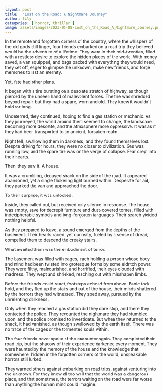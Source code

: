 ```yaml
---
layout: post
title:  "Lost on the Road: A Nightmare Journey"
author: lily
categories: [ horror, thriller ]
image: assets/images/2023-05-08-Lost_on_the_Road_A_Nightmare_Journey.png
---
```


In the remote and forgotten corners of the country, where the whispers of the old gods still linger, four friends embarked on a road trip they believed would be the adventure of a lifetime. They were in their mid-twenties, filled with a restless desire to explore the hidden places of the world. With money saved, a van equipped, and bags packed with everything they would need, they set off, eager to glimpse the unknown, make new friends, and forge memories to last an eternity.

Yet, fate had other plans.

It began with a tire bursting on a desolate stretch of highway, as though pierced by the unseen hand of malevolent forces. The tire was shredded beyond repair, but they had a spare, worn and old. They knew it wouldn't hold for long.

Undeterred, they continued, hoping to find a gas station or mechanic. As they journeyed, the world around them seemed to change, the landscape becoming more desolate, and the atmosphere more oppressive. It was as if they had been transported to an ancient, forsaken realm.

Night fell, swallowing them in darkness, and they found themselves lost. Despite driving for hours, they were no closer to civilization. Gas was running low, and the spare tire was on the verge of collapse. Fear crept into their hearts.

Then, they saw it. A house.

It was a crumbling, decayed shack on the side of the road. It appeared abandoned, yet a single flickering light burned within. Desperate for aid, they parked the van and approached the door.

To their surprise, it was unlocked.

Inside, they called out, but received only silence in response. The house was empty, save for decrepit furniture and dust-covered tomes, filled with indecipherable symbols and long-forgotten languages. Their search yielded nothing helpful.

As they prepared to leave, a sound emerged from the depths of the basement. Their hearts raced, yet curiosity, fueled by a sense of dread, compelled them to descend the creaky stairs.

What awaited them was the embodiment of terror.

The basement was filled with cages, each holding a person whose body and mind had been twisted into grotesque forms by some eldritch power. They were filthy, malnourished, and horrified, their eyes clouded with madness. They wept and shrieked, reaching out with misshapen limbs.

Before the friends could react, footsteps echoed from above. Panic took hold, and they fled up the stairs and out of the house, their minds shattered by the horrors they had witnessed. They sped away, pursued by the unrelenting darkness.

Only when they reached a gas station did they dare stop, and there they contacted the police. They recounted the nightmare they had stumbled upon, and the police promised to investigate. But when they returned to the shack, it had vanished, as though swallowed by the earth itself. There was no trace of the cages or the tormented souls within.

The four friends never spoke of the encounter again. They completed their road trip, but the shadow of their experience darkened every moment. They were haunted by the memory of the house and the knowledge that somewhere, hidden in the forgotten corners of the world, unspeakable horrors still lurked.

They warned others against embarking on road trips, against venturing into the unknown. For they knew all too well that the world was a dangerous place, and that sometimes, the terrors waiting on the road were far worse than anything the human mind could imagine.
